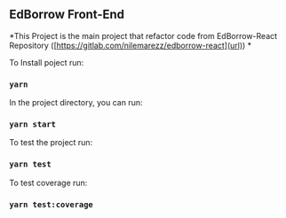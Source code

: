 ## EdBorrow Front-End
*This Project is the main project that refactor code from EdBorrow-React Repository ([https://gitlab.com/nilemarezz/edborrow-react](url)) *

To Install poject run:
### `yarn`

In the project directory, you can run:
### `yarn start`

To test the project run:
### `yarn test`

To test coverage run:
### `yarn test:coverage`
